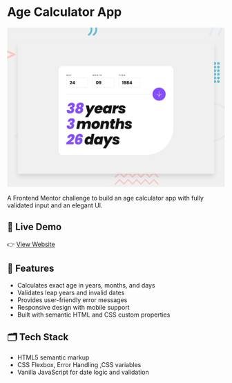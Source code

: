# Age Calculator App

![Design preview](preview.jpg)

A Frontend Mentor challenge to build an age calculator app with fully validated input and an elegant UI.

## 🚀 Live Demo

👉 [View Website](https://age-calculatorfm.netlify.app/) <!-- Replace with actual link -->

## 🔧 Features

- Calculates exact age in years, months, and days
- Validates leap years and invalid dates
- Provides user-friendly error messages
- Responsive design with mobile support
- Built with semantic HTML and CSS custom properties

## 🗂️ Tech Stack

- HTML5 semantic markup
- CSS Flexbox, Error Handling ,CSS variables
- Vanilla JavaScript for date logic and validation
